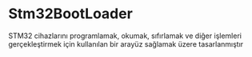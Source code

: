 # Stm32BootLoader
STM32 cihazlarını programlamak, okumak, sıfırlamak ve diğer işlemleri gerçekleştirmek için kullanılan bir arayüz sağlamak üzere tasarlanmıştır
